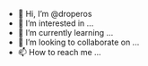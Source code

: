 - 👋 Hi, I’m @droperos
- 👀 I’m interested in ...
- 🌱 I’m currently learning ...
- 💞️ I’m looking to collaborate on ...
- 📫 How to reach me ...

<!---
droperos/droperos is a ✨ special ✨ repository because its `README.md` (this file) appears on your GitHub profile.
You can click the Preview link to take a look at your changes.
--->
